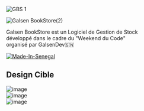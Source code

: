 ![GBS 1](https://user-images.githubusercontent.com/40875400/185770057-3f42d727-bc33-4ceb-a8ae-fc14c65ccde3.png)  
  
![Galsen BookStore(2)](https://user-images.githubusercontent.com/40875400/185770070-b777735d-93e2-4c25-8ee7-21694b89b7a9.png)  
  
Galsen BookStore est un Logiciel de Gestion de Stock  
développé dans le cadre du "Weekend du Code"  
organisé par GalsenDev🇸🇳  
  
[![Made-In-Senegal](https://github.com/GalsenDev221/made.in.senegal/blob/master/assets/badge.svg)](https://github.com/GalsenDev221/made.in.senegal)  
## Design Cible  
![image](https://user-images.githubusercontent.com/40875400/185770087-382e6114-abda-4731-a388-4a16c84f8a07.png)  
![image](https://user-images.githubusercontent.com/40875400/185770090-9222bf3e-cb3b-4ebf-b4d3-12a9c0ddb5a3.png)  
![image](https://user-images.githubusercontent.com/40875400/185770091-fa8a8ae1-2f63-446a-8a42-97c7f639afa6.png)  


